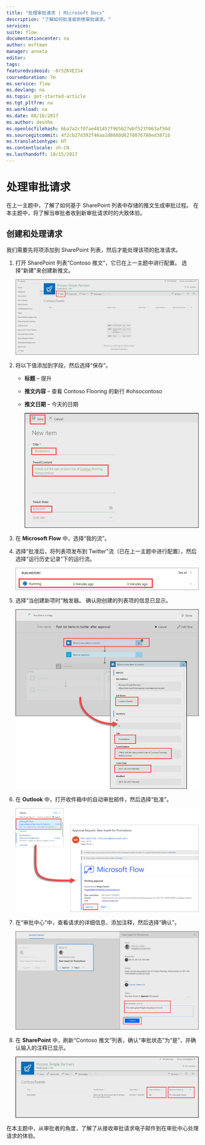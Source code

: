 ```yaml
---
title: "处理审批请求 | Microsoft Docs"
description: "了解如何批准或拒绝审批请求。"
services: 
suite: flow
documentationcenter: na
author: msftman
manager: anneta
editor: 
tags: 
featuredvideoid: -0r5ZKVEIS4
courseduration: 7m
ms.service: flow
ms.devlang: na
ms.topic: get-started-article
ms.tgt_pltfrm: na
ms.workload: na
ms.date: 08/16/2017
ms.author: deonhe
ms.openlocfilehash: 6ba7a2cf0fae481457f965627ebf523f063af50d
ms.sourcegitcommit: 4f2cb27d392f46aa1d8680d6278876780ed3871b
ms.translationtype: HT
ms.contentlocale: zh-CN
ms.lasthandoff: 10/15/2017
---
```

# <a name="process-an-approval-request"></a>处理审批请求
在上一主题中，了解了如何基于 SharePoint 列表中存储的推文生成审批过程。  在本主题中，将了解当审批者收到新审批请求时的大致体验。 

## <a name="create-and-process-a-request"></a>创建和处理请求
我们需要先将项添加到 SharePoint 列表，然后才能处理该项的批准请求。

1. 打开 SharePoint 列表“Contoso 推文”，它已在上一主题中进行配置。  选择“新建”来创建新推文。 
   
    ![SharePoint 列表](./media/learning-approval-request/sharepoint-list-home.png)
2. 将以下值添加到字段，然后选择“保存”。
   
   * **标题** – 提升
   * **推文内容** – 查看 Contoso Flooring 的新行 #ohsocontoso
   * **推文日期** – 今天的日期
     
     ![SharePoint 新项](./media/learning-approval-request/sharepoint-new-tweet.png)
3. 在 **Microsoft Flow** 中，选择“我的流”。 
4. 选择“批准后，将列表项发布到 Twitter”流（已在上一主题中进行配置），然后选择“运行历史记录”下的运行流。
   
    ![运行历史记录](./media/learning-approval-request/run-history.png)
5. 选择“当创建新项时”触发器。 确认刚创建的列表项的信息已显示。
   
    ![流触发器](./media/learning-approval-request/approval-flow.png)
6. 在 **Outlook** 中，打开收件箱中的自动审批邮件，然后选择“批准”。 
   
    ![Outlook 请求](./media/learning-approval-request/outlook-mail.png)
7. 在“审批中心”中，查看请求的详细信息、添加注释，然后选择“确认”。 
   
    ![审批中心](./media/learning-approval-request/approval-center.png)
8. 在 **SharePoint** 中，刷新“Contoso 推文”列表，确认“审批状态”为“是”，并确认输入的注释已显示。 
   
    ![SharePoint 刷新列表](./media/learning-approval-request/sharepoint-list-approved.png)

在本主题中，从审批者的角度，了解了从接收审批请求电子邮件到在审批中心处理请求的体验。

